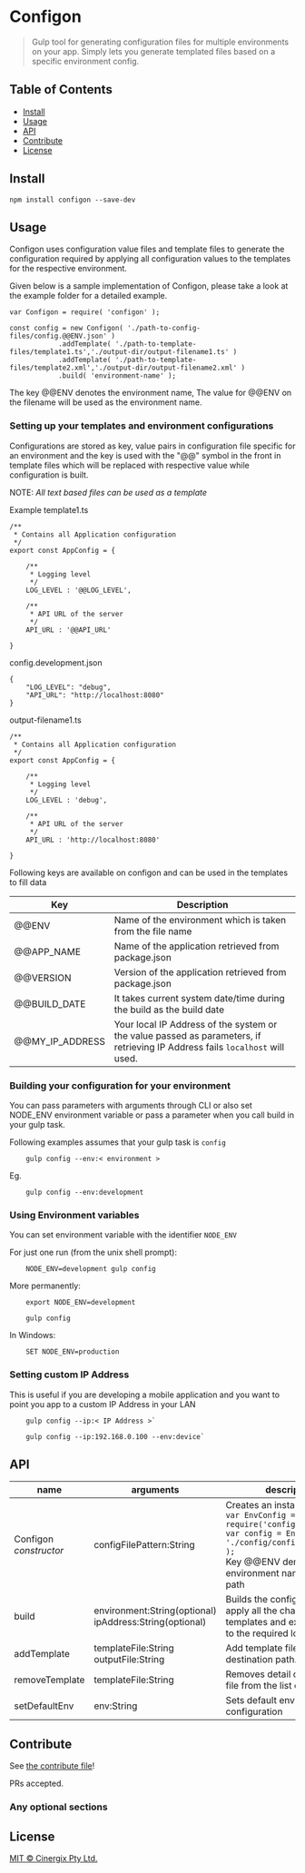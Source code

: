 # Configon

> Gulp tool for generating configuration files for multiple environments on your app. Simply lets you generate templated files based on a specific environment config.



## Table of Contents

- [Install](#install)
- [Usage](#usage)
- [API](#api)
- [Contribute](#contribute)
- [License](#license)


## Install

```
npm install configon --save-dev
```

## Usage

Configon uses configuration value files and template files to generate the configuration required by applying all configuration values to the templates for the respective environment. 

Given below is a sample implementation of Configon, please take a look at the example folder for a detailed example.
```
var Configon = require( 'configon' );

const config = new Configon( './path-to-config-files/config.@@ENV.json' )
            .addTemplate( './path-to-template-files/template1.ts','./output-dir/output-filename1.ts' )
            .addTemplate( './path-to-template-files/template2.xml','./output-dir/output-filename2.xml' )
            .build( 'environment-name' );

```

The key @@ENV denotes the environment name, The value for @@ENV on the filename will be used as the environment name. 

### Setting up your templates and environment configurations

Configurations are stored as key, value pairs in configuration file specific for an environment and the key is used with the "@@" symbol in the front in template files which will be replaced with respective value while configuration is built.

NOTE: *All text based files can be used as a template*


Example template1.ts


    /**
     * Contains all Application configuration 
     */
    export const AppConfig = {
    
	    /**
	     * Logging level
	     */
	    LOG_LEVEL : '@@LOG_LEVEL',
	    
	    /**
	     * API URL of the server
	     */
	    API_URL : '@@API_URL'

	}
     
config.development.json


    {
	    "LOG_LEVEL": "debug",
	    "API_URL": "http://localhost:8080"
	}


output-filename1.ts


    /**
     * Contains all Application configuration 
     */
    export const AppConfig = {
    
	    /**
	     * Logging level
	     */
	    LOG_LEVEL : 'debug',
	    
	    /**
	     * API URL of the server
	     */
	    API_URL : 'http://localhost:8080'

	}

Following keys are available on configon and can be used in the templates to fill data

Key             | Description
----------------|--------------------------------------------------
@@ENV           | Name of the environment which is taken from the file name 
@@APP_NAME      | Name of the application retrieved from package.json
@@VERSION       | Version of the application retrieved from package.json
@@BUILD_DATE    | It takes current system date/time during the build as the build date 
@@MY_IP_ADDRESS | Your local IP Address of the system or the value passed as parameters, if retrieving IP Address fails `localhost` will used.


### Building your configuration for your environment

You can pass parameters with arguments through CLI or also set NODE_ENV environment variable or pass a parameter when you call build in your gulp task.

Following examples assumes that your gulp task is `config`
```
    gulp config --env:< environment >
```

Eg. 
```
    gulp config --env:development
```
### Using Environment variables

You can set environment variable with the identifier `NODE_ENV`

For just one run (from the unix shell prompt):
```
    NODE_ENV=development gulp config
```
More permanently:
```
    export NODE_ENV=development

    gulp config
```
In Windows:
```
    SET NODE_ENV=production
```


### Setting custom IP Address

This is useful if you are developing a mobile application and you want to point you app to a custom IP Address in your LAN

```
    gulp config --ip:< IP Address >`

    gulp config --ip:192.168.0.100 --env:device`
```

## API

name                        | arguments                                                     | description
----------------------------|---------------------------------------------------------------|------------
Configon <br>_constructor_  | configFilePattern:String                                      | Creates an instance <br>`var EnvConfig = require('configon');` <br>`var config = EnvConfig( './config/config.@@ENV.json' );`<br> Key @@ENV denotes the environment name in the file path
build                       | environment:String(optional) <br> ipAddress:String(optional)  | Builds the configuraation and apply all the changes to templates and export them in to the required location
addTemplate                 | templateFile:String <br> outputFile:String                    | Add template file path and its destination path.
removeTemplate              | templateFile:String                                           | Removes detail of template file from the list of templates  
setDefaultEnv               | env:String                                                    | Sets default environment for configuration



## Contribute

See [the contribute file](contribute.md)!

PRs accepted.

### Any optional sections

## License

[MIT © Cinergix Pty Ltd.](../LICENSE)
